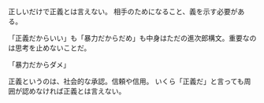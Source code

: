 正しいだけで正義とは言えない。
相手のためになること、義を示す必要がある。

「正義だからいい」も「暴力だからだめ」も中身はただの進次郎構文。重要なのは思考を止めないことだ。

「暴力だからダメ」

正義というのは、社会的な承認。信頼や信用。
いくら「正義だ」と言っても周囲が認めなければ正義とは言えない。
